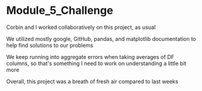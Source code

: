 # Module_5_Challenge
Corbin and I worked collaboratively on this project, as usual

We utilized mostly google, GitHub, pandas, and matplotlib documentation to help find solutions to our problems

We keep running into aggregate errors when taking averages of DF columns, so that's something I need to work on understanding a little bit more

Overall, this project was a breath of fresh air compared to last weeks
